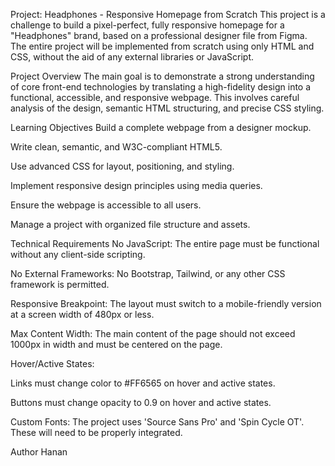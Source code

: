 Project: Headphones - Responsive Homepage from Scratch
This project is a challenge to build a pixel-perfect, fully responsive homepage for a "Headphones" brand, based on a professional designer file from Figma. The entire project will be implemented from scratch using only HTML and CSS, without the aid of any external libraries or JavaScript.

Project Overview
The main goal is to demonstrate a strong understanding of core front-end technologies by translating a high-fidelity design into a functional, accessible, and responsive webpage. This involves careful analysis of the design, semantic HTML structuring, and precise CSS styling.

Learning Objectives
Build a complete webpage from a designer mockup.

Write clean, semantic, and W3C-compliant HTML5.

Use advanced CSS for layout, positioning, and styling.

Implement responsive design principles using media queries.

Ensure the webpage is accessible to all users.

Manage a project with organized file structure and assets.

Technical Requirements
No JavaScript: The entire page must be functional without any client-side scripting.

No External Frameworks: No Bootstrap, Tailwind, or any other CSS framework is permitted.

Responsive Breakpoint: The layout must switch to a mobile-friendly version at a screen width of 480px or less.

Max Content Width: The main content of the page should not exceed 1000px in width and must be centered on the page.

Hover/Active States:

Links must change color to #FF6565 on hover and active states.

Buttons must change opacity to 0.9 on hover and active states.

Custom Fonts: The project uses 'Source Sans Pro' and 'Spin Cycle OT'. These will need to be properly integrated.

Author
Hanan
